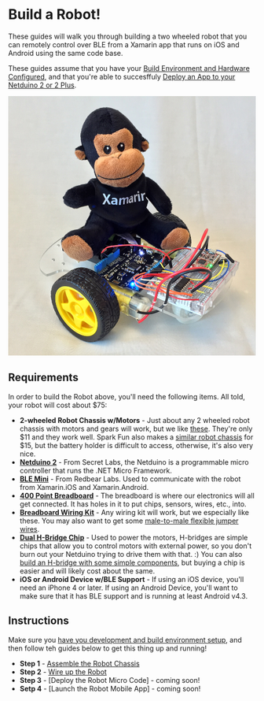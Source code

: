 # Build a Robot!

These guides will walk you through building a two wheeled robot that you can remotely control over BLE from a Xamarin app that runs on iOS and Android using the same code base.

These guides assume that you have your [Build Environment and Hardware Configured](../Getting%20Started/ConfiguringBuildEnv.md), and that you're able to succesffuly [Deploy an App to your Netduino 2 or 2 Plus](../Getting%20Started/FirstMicroApp.md).

![robot](Robot_New.jpg)


## Requirements

In order to build the Robot above, you'll need the following items. All told, your robot will cost about $75:

 * **2-wheeled Robot Chassis w/Motors** - Just about any 2 wheeled robot chassis with motors and gears will work, but we like [these](http://www.aliexpress.com/item/New-Motor-Smart-Robot-Car-Chassis-Kit-Speed-Encoder-Battery-Box-For-Arduino-Free-Shipping/1924502066.html). They're only $11 and they work well. Spark Fun also makes a [similar robot chassis](https://www.sparkfun.com/products/10825) for $15, but the battery holder is difficult to access, otherwise, it's also very nice.
 * **[Netduino 2](http://www.amazon.com/Secret-Labs-Netduino-2/dp/B009QOWOFU/ref=sr_1_2?ie=UTF8&qid=1411525496&sr=8-2&keywords=Netduino+2)** - From Secret Labs, the Netduino is a programmable micro controller that runs the .NET Micro Framework.
 * **[BLE Mini](http://redbearlab.com/blemini/)** - From Redbear Labs. Used to communicate with the robot from Xamarin.iOS and Xamarin.Android.
 * **[400 Point Breadboard](http://www.amazon.com/s/ref=nb_sb_noss?url=search-alias%3Daps&field-keywords=400+point+breadboard)** - The breadboard is where our electronics will all get connected. It has holes in it to put chips, sensors, wires, etc., into.
 * **[Breadboard Wiring Kit](http://www.amazon.com/s/ref=nb_sb_noss?url=search-alias%3Daps&field-keywords=140+piece+jumper+kit)** - Any wiring kit will work, but we especially like these. You may also want to get some [male-to-male flexible jumper wires](http://www.amazon.com/Wosang-Solderless-Flexible-Breadboard-Jumper/dp/B005TZJ0AM/ref=sr_1_1?ie=UTF8&qid=1411525786&sr=8-1&keywords=breadboard+wires). 
 * **[Dual H-Bridge Chip](http://www.amazon.com/gp/product/B00GX38FGY/ref=oh_aui_detailpage_o00_s00?ie=UTF8&psc=1)** - Used to power the motors, H-bridges are simple chips that allow you to control motors with external power, so you don't burn out your Netduino trying to drive them with that. :) You can also [build an H-bridge with some simple components](http://www.robotroom.com/BipolarHBridge.html), but buying a chip is easier and will likely cost about the same.
 * **iOS or Android Device w/BLE Support** - If using an iOS device, you'll need an iPhone 4 or later. If using an Android Device, you'll want to make sure that it has BLE support and is running at least Android v4.3.

## Instructions

Make sure you [have you development and build environment setup](../../Getting%20Started/Micro_Stack/ConfiguringBuildEnv.md), and then follow teh guides below to get this thing up and running!

 * **Step 1** - [Assemble the Robot Chassis](AssembleChassis/Readme.md)
 * **Step 2** - [Wire up the Robot](Wiring/Readme.md)
 * **Step 3** - [Deploy the Robot Micro Code] - coming soon!
 * **Setp 4** - [Launch the Robot Mobile App] - coming soon!
